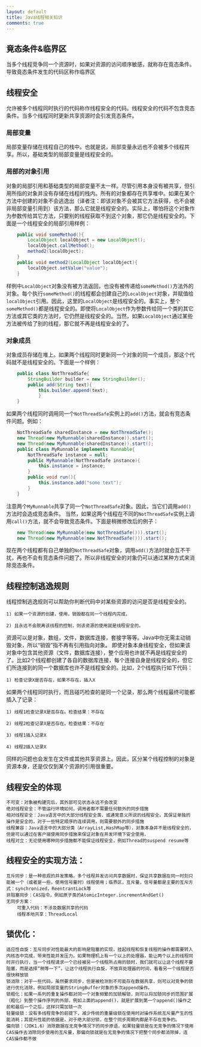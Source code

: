 ```yaml
---
layout: default
title: Java线程相关知识
comments: true
---
```


## 竟态条件&临界区
当多个线程竞争同一个资源时，如果对资源的访问顺序敏感，就称存在竟态条件。导致竟态条件发生的代码区称作临界区
## 线程安全
允许被多个线程同时执行的代码称作线程安全的代码。线程安全的代码不包含竞态条件。当多个线程同时更新共享资源时会引发竞态条件。
### 局部变量
局部变量存储在线程自己的栈中。也就是说，局部变量永远也不会被多个线程共享。所以，基础类型的局部变量是线程安全的。
### 局部的对象引用
对象的局部引用和基础类型的局部变量不太一样。尽管引用本身没有被共享，但引用所指的对象并没有存储在线程的栈内。所有的对象都存在共享堆中。如果在某个方法中创建的对象不会逃逸出（译者注：即该对象不会被其它方法获得，也不会被非局部变量引用到）该方法，那么它就是线程安全的。实际上，哪怕将这个对象作为参数传给其它方法，只要别的线程获取不到这个对象，那它仍是线程安全的。下面是一个线程安全的局部引用样例：

```java
	public void someMethod(){
		LocalObject localObject = new LocalObject();
		localObject.callMethod();
		method2(localObject);
	}
	public void method2(LocalObject localObject){
		localObject.setValue("value");
	}
```

样例中`LocalObject`对象没有被方法返回，也没有被传递给`someMethod()`方法外的对象。每个执行`someMethod()`的线程都会创建自己的`LocalObject`对象，并赋值给`localObject`引用。因此，这里的`LocalObject`是线程安全的。事实上，整个`someMethod()`都是线程安全的。即使将`LocalObject`作为参数传给同一个类的其它方法或其它类的方法时，它仍然是线程安全的。当然，如果`LocalObject`通过某些方法被传给了别的线程，那它就不再是线程安全的了。
### 对象成员
对象成员存储在堆上。如果两个线程同时更新同一个对象的同一个成员，那这个代码就不是线程安全的。下面是一个样例：

```java
	public class NotThreadSafe{
		StringBuilder builder = new StringBuilder();
		public add(String text){
			this.builder.append(text);
	    	}	
	}
```
如果两个线程同时调用同一个`NotThreadSafe`实例上的`add()`方法，就会有竞态条件问题。例如：

```java
	NotThreadSafe sharedInstance = new NotThreadSafe();
	new Thread(new MyRunnable(sharedInstance)).start();
	new Thread(new MyRunnable(sharedInstance)).start();
	public class MyRunnable implements Runnable{
		NotThreadSafe instance = null;
		public MyRunnable(NotThreadSafe instance){
			this.instance = instance;
		}
		public void run(){
			this.instance.add("some text");
		}
	}
```
注意两个`MyRunnable`共享了同一个`NotThreadSafe`对象。因此，当它们调用`add()`方法时会造成竞态条件。
当然，如果这两个线程在不同的`NotThreadSafe`实例上调用`call()`方法，就不会导致竞态条件。下面是稍微修改后的例子：

```java
	new Thread(new MyRunnable(new NotThreadSafe())).start();
	new Thread(new MyRunnable(new NotThreadSafe())).start();
```

现在两个线程都有自己单独的`NotThreadSafe`对象，调用`add()`方法时就会互不干扰，再也不会有竞态条件问题了。所以非线程安全的对象仍可以通过某种方式来消除竞态条件。
## 线程控制逃逸规则
线程控制逃逸规则可以帮助你判断代码中对某些资源的访问是否是线程安全的。

	1) 如果一个资源的创建，使用，销毁都在同一个线程内完成，
	
	2) 且永远不会脱离该线程的控制，则该资源的使用就是线程安全的。
	
资源可以是对象，数组，文件，数据库连接，套接字等等。Java中你无需主动销毁对象，所以“销毁”指不再有引用指向对象。
即使对象本身线程安全，但如果该对象中包含其他资源（文件，数据库连接），整个应用也许就不再是线程安全的了。比如2个线程都创建了各自的数据库连接，每个连接自身是线程安全的，但它们所连接到的同一个数据库也许不是线程安全的。比如，2个线程执行如下代码：

	1) 检查记录X是否存在，如果不存在，插入X
	
如果两个线程同时执行，而且碰巧检查的是同一个记录，那么两个线程最终可能都插入了记录：

	1) 线程1检查记录X是否存在。检查结果：不存在
	
	2) 线程2检查记录X是否存在。检查结果：不存在
	
	3) 线程1插入记录X
	
	4) 线程2插入记录X
	
同样的问题也会发生在文件或其他共享资源上。因此，区分某个线程控制的对象是资源本身，还是仅仅到某个资源的引用很重要。

## 线程安全的体现
	不可变：对象被构建完后，其外部可见状态永远不会改变
	绝对线程安全：不管运行环境如何，调用者都不需要任何额外的同步措施
	相对线程安全：Java语言中的大部分线程安全类，或通常意义所说的线程安全。其保证单独的操作是安全的，对于一些特定顺序的连续调用，则需要额外的同步措施
	线程兼容：Java语言中的大部分类（ArrayList,HashMap等），对象本身并不是线程安全的，但是可以通过在客户端使用同步措施来保证对象在并发环境下安全使用，
	线程对立：无论使用哪种同步措施都不能保证线程安全，例如Thread的suspend resume等
## 线程安全的实现方法：
	互斥同步：是一种悲观的并发策略，多个线程并发访问共享数据时，保证共享数据在同一时刻只能被一个（或者是一些，使用信号量时）线程使用；临界区，互斥量，信号量都是主要的互斥方式：synchronized，ReentrantLock等
	非阻塞同步：CAS指令，例如原子类的AtomicInteger.incrementAndGet()
	无同步方案：
	    可重入代码：不涉及数据共享的代码
	    线程本地共享：ThreadLocal
## 锁优化：
	适应性自旋：互斥同步对性能最大的影响是阻塞的实现，挂起线程和恢复线程的操作都需要转入内核态中完成，带来性能并发压力。如果物理机上有一个以上的处理器，能让两个以上的线程同时并行执行，当一个线程请求一个已经被另一个线程所占用的锁时，我们就可以让这个线程不要阻塞，而是选择“稍等一下”，让这个线程执行自旋，不放弃处理器的时间，看看另一个线程是否很快释放锁
	锁消除：对于一些代码，虽然要求同步，但是被检测到不可能存在数据共享，则可以对竞争的锁进行优化消除，例如局部变量的StringBuffer对象的多次append操作。
	锁粗化：如果一系列的重复操作都对同一个对象频繁的加锁解锁，则可以将加锁同步的范围扩展（粗化）到整个操作序列的外部，例如上面的append()，就是扩展到第一个append()操作之前和最后一个之后，这样只需加锁一次
	轻量级锁：没有多线程竞争的前提下，减少传统的重量级锁在使用时对操作系统互斥量产生的性能消耗；其提升性能的依据是，对于绝大部分锁，在整个同步周期内都是不存在竞争的。
	偏向锁：（JDK1.6）消除数据在无竞争情况下的同步原语，如果轻量锁是在无竞争的情况下使用CAS操作去消除同步使用的互斥量，那偏向锁就是在无竞争的情况下把整个同步都消除掉，连CAS操作都不做
